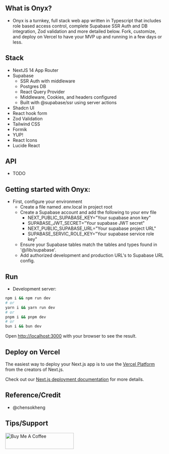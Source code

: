 ## What is Onyx?
- Onyx is a turnkey, full stack web app written in Typescript that includes role based access control, 
  complete Supabase SSR Auth and DB integration, Zod validation and more detailed below. 
  Fork, customize, and deploy on Vercel to have your MVP up and running in a few days or less.

## Stack 
- NextJS 14 App Router
- Supabase 
  - SSR Auth with middleware
  - Postgres DB 
  - React Query Provider
  - Middleware, Cookies, and headers configured
  - Built with @supabase/ssr using server actions
- Shadcn UI 
- React hook form 
- Zod Validation
- Tailwind CSS
- Formik 
- YUP!
- React Icons
- Lucide React

## API 
- TODO

## Getting started with Onyx:
- First, configure your environment
  - Create a file named .env.local in project root
  - Create a Supabase account and add the following to your env file
    - NEXT_PUBLIC_SUPABASE_KEY="Your supabase anon key"
    - SUPABASE_JWT_SECRET="Your supabase JWT secret"
    - NEXT_PUBLIC_SUPABASE_URL="Your supabase project URL"
    - SUPABASE_SERVIC_ROLE_KEY="Your supabase service role key"
  - Ensure your Supabase tables match the tables and types found in '@/lib/supabase'.
  - Add authorized development and production URL's to Supabase URL config. 
## Run  
- Development server:

```bash
npm i && npm run dev
# or
yarn i && yarn run dev
# or
pnpm i && pnpm dev
# or
bun i && bun dev
```

Open [http://localhost:3000](http://localhost:3000) with your browser to see the result.


## Deploy on Vercel

The easiest way to deploy your Next.js app is to use the [Vercel Platform](https://vercel.com/new?utm_medium=default-template&filter=next.js&utm_source=create-next-app&utm_campaign=create-next-app-readme) from the creators of Next.js.

Check out our [Next.js deployment documentation](https://nextjs.org/docs/deployment) for more details.

## Reference/Credit
- @chensokheng 

## Tips/Support
<a href="https://www.buymeacoffee.com/rmoureyjr" target="_blank"><img src="https://cdn.buymeacoffee.com/buttons/default-orange.png" alt="Buy Me A Coffee" height="51" width="217"></a>